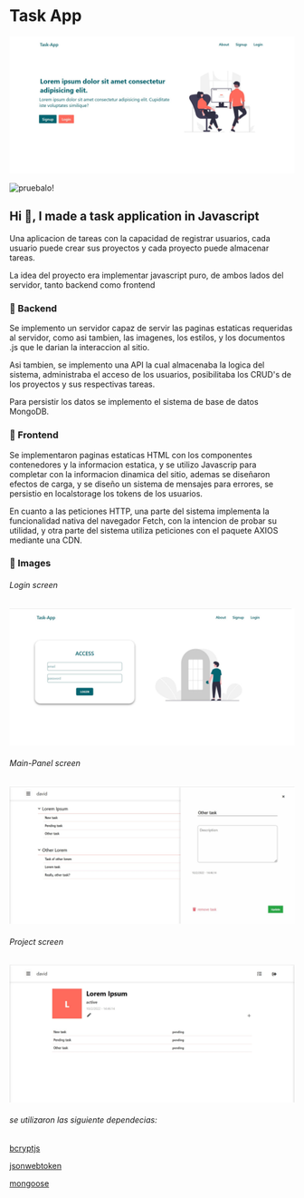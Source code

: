# Task App

![Main screen](/screen/img-inicio.jpg)


![pruebalo!](https://david-gentili-task-app.herokuapp.com/)


## Hi :wave:, I made a task application in Javascript

Una aplicacion de tareas con la capacidad de registrar usuarios, cada usuario puede crear sus proyectos y cada proyecto puede almacenar tareas.

La idea del proyecto era implementar javascript puro, de ambos lados del servidor, tanto backend como frontend

### :large_blue_circle: Backend 
Se implemento un servidor capaz de servir las paginas estaticas requeridas al servidor, como asi tambien, las imagenes, los estilos, y los documentos .js que le darian la interaccion al sitio.

Asi tambien, se implemento una API la cual almacenaba la logica del sistema, administraba el acceso de los usuarios, posibilitaba los CRUD's de los proyectos y sus respectivas tareas.

Para persistir los datos se implemento el sistema de base de datos MongoDB.

### :large_blue_circle: Frontend
Se implementaron paginas estaticas HTML con los componentes contenedores y la informacion estatica, y se utilizo Javascrip para completar con la informacion dinamica del sitio, ademas se diseñaron efectos de carga, y se diseño un sistema de mensajes para errores, se persistio en localstorage los tokens de los usuarios.

En cuanto a las peticiones HTTP, una parte del sistema implementa la funcionalidad nativa del navegador Fetch, con la intencion de probar su utilidad, y otra parte del sistema utiliza peticiones con el paquete AXIOS mediante una CDN.

### :large_blue_circle: Images

###### Login screen
![Login screen](/screen/img-login.jpg)

###### Main-Panel screen
![Main-Panel screen](/screen/img-panel.jpg)

###### Project screen
![Project screen](/screen/img-project.jpg)



###### se utilizaron las siguiente dependecias:
[bcryptjs](https://www.npmjs.com/package/bcryptjs)

[jsonwebtoken](https://www.npmjs.com/package/jsonwebtoken)

[mongoose](https://www.npmjs.com/package/mongoose)
